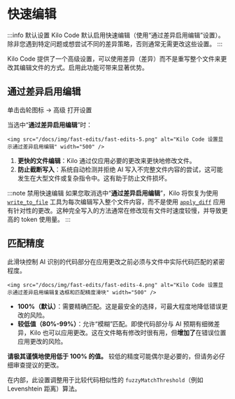 # 快速编辑

:::info 默认设置
Kilo Code 默认启用快速编辑（使用“通过差异启用编辑”设置）。除非您遇到特定问题或想尝试不同的差异策略，否则通常无需更改这些设置。
:::

Kilo Code 提供了一个高级设置，可以使用差异（差异）而不是重写整个文件来更改其编辑文件的方式。启用此功能可带来显著优势。

## 通过差异启用编辑

单击齿轮图标 <Codicon name="gear" /> → 高级 打开设置

当选中“**通过差异启用编辑**”时：

    <img src="/docs/img/fast-edits/fast-edits-5.png" alt="Kilo Code 设置显示通过差异启用编辑" width="500" />

1.  **更快的文件编辑**：Kilo 通过仅应用必要的更改来更快地修改文件。
2.  **防止截断写入**：系统自动检测并拒绝 AI 写入不完整文件内容的尝试，这可能发生在大型文件或复杂指令中。这有助于防止文件损坏。

:::note 禁用快速编辑
如果您取消选中“**通过差异启用编辑**”，Kilo 将恢复为使用 [`write_to_file`](/features/tools/write-to-file) 工具为每次编辑写入整个文件内容，而不是使用 [`apply_diff`](/features/tools/apply-diff) 应用有针对性的更改。这种完全写入的方法通常在修改现有文件时速度较慢，并导致更高的 token 使用量。
:::

## 匹配精度

此滑块控制 AI 识别的代码部分在应用更改之前必须与文件中实际代码匹配的紧密程度。

    <img src="/docs/img/fast-edits/fast-edits-4.png" alt="Kilo Code 设置显示通过差异启用编辑复选框和匹配精度滑块" width="500" />

- **100%（默认）**：需要精确匹配。这是最安全的选择，可最大程度地降低错误更改的风险。
- **较低值（80%-99%）**：允许“模糊”匹配。即使代码部分与 AI 预期有细微差异，Kilo 也可以应用更改。这在文件略有修改时很有用，但**增加了**在错误位置应用更改的风险。

**请极其谨慎地使用低于 100% 的值。** 较低的精度可能偶尔是必要的，但请务必仔细审查提议的更改。

在内部，此设置调整用于比较代码相似性的 `fuzzyMatchThreshold`（例如 Levenshtein 距离）算法。
